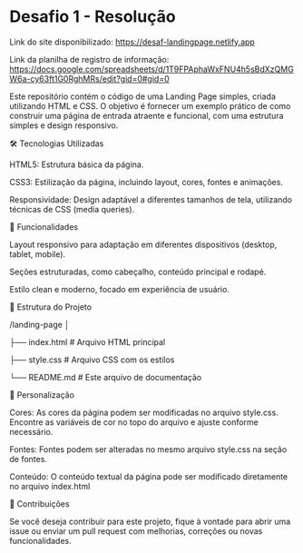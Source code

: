 # Desafio 1 - Resolução
Link do site disponibilizado: https://desaf-landingpage.netlify.app

Link da planilha de registro de informação: https://docs.google.com/spreadsheets/d/1T9FPAphaWxFNU4h5sBdXzQMGW6a-cy63ft1G0RghMRs/edit?gid=0#gid=0

Este repositório contém o código de uma Landing Page simples, criada utilizando HTML e CSS. O objetivo é fornecer um exemplo prático de como construir uma página de entrada atraente e funcional, com uma estrutura simples e design responsivo.

🛠 Tecnologias Utilizadas

HTML5: Estrutura básica da página.

CSS3: Estilização da página, incluindo layout, cores, fontes e animações.

Responsividade: Design adaptável a diferentes tamanhos de tela, utilizando técnicas de CSS (media queries).

🚀 Funcionalidades

Layout responsivo para adaptação em diferentes dispositivos (desktop, tablet, mobile).

Seções estruturadas, como cabeçalho, conteúdo principal e rodapé.

Estilo clean e moderno, focado em experiência de usuário.

📂 Estrutura do Projeto

/landing-page
│

├── index.html           # Arquivo HTML principal

├── style.css            # Arquivo CSS com os estilos

└── README.md            # Este arquivo de documentação

📝 Personalização

Cores: As cores da página podem ser modificadas no arquivo style.css. Encontre as variáveis de cor no topo do arquivo e ajuste conforme necessário.

Fontes: Fontes podem ser alteradas no mesmo arquivo style.css na seção de fontes.

Conteúdo: O conteúdo textual da página pode ser modificado diretamente no arquivo index.html

🤝 Contribuições

Se você deseja contribuir para este projeto, fique à vontade para abrir uma issue ou enviar um pull request com melhorias, correções ou novas funcionalidades.

